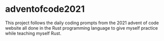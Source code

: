 # adventofcode2021

This project follows the daily coding prompts from the 2021 advent of code website all done in the Rust programming language to give myself practice while teaching myself Rust. 
